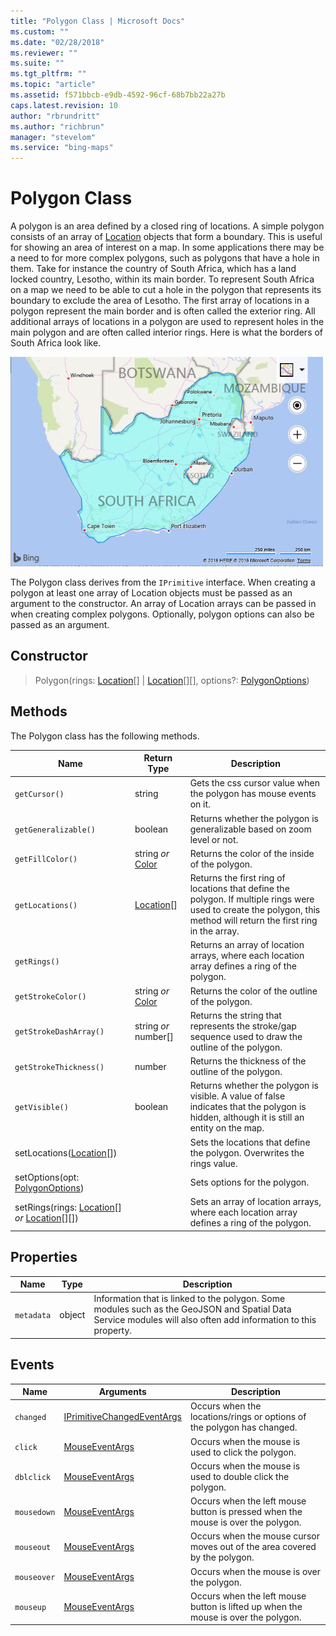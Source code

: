 ```yaml
---
title: "Polygon Class | Microsoft Docs"
ms.custom: ""
ms.date: "02/28/2018"
ms.reviewer: ""
ms.suite: ""
ms.tgt_pltfrm: ""
ms.topic: "article"
ms.assetid: f571bbcb-e9db-4592-96cf-68b7bb22a27b
caps.latest.revision: 10
author: "rbrundritt"
ms.author: "richbrun"
manager: "stevelom"
ms.service: "bing-maps"
---
```

# Polygon Class

A polygon is an area defined by a closed ring of locations. A simple polygon consists of an array of [Location](location-class.md) objects that form a boundary. This is useful for showing an area of interest on a map. In some applications there may be a need to for more complex polygons, such as polygons that have a hole in them. Take for instance the country of South Africa, which has a land locked country, Lesotho, within its main border. To represent South Africa on a map we need to be able to cut a hole in the polygon that represents its boundary to exclude the area of Lesotho. The first array of locations in a polygon represent the main border and is often called the exterior ring. All additional arrays of locations in a polygon are used to represent holes in the main polygon and are often called interior rings. Here is what the borders of South Africa look like.

![BMV8_SouthAfricaBorders](../media/bmv8-southafricaborders.png)
 
The Polygon class derives from the `IPrimitive` interface. When creating a polygon at least one array of Location objects must be passed as an argument to the constructor. An array of Location arrays can be passed in when creating complex polygons. Optionally, polygon options can also be passed as an argument.

## Constructor

> Polygon(rings: [Location](location-class.md)[] | [Location](location-class.md)[][], options?: [PolygonOptions](polygonoptions-object.md))

## Methods

The Polygon class has the following methods.

Name                                                | Return Type           | Description
--------------------------------------------------- | --------------------- | -------------------------------------------------------
`getCursor()`	| string | Gets the css cursor value when the polygon has mouse events on it.
`getGeneralizable()` | boolean | Returns whether the polygon is generalizable based on zoom level or not.
`getFillColor()`                                    | string _or_ [Color](color-class.md)     | Returns the color of the inside of the polygon.
`getLocations()`                                    | [Location](location-class.md)[]            | Returns the first ring of locations that define the polygon. If multiple rings were used to create the polygon, this method will return the first ring in the array.
`getRings()`                                        |                       | Returns an array of location arrays, where each location array defines a ring of the polygon.
`getStrokeColor()`                                  | string _or_ [Color](color-class.md)     | Returns the color of the outline of the polygon.
`getStrokeDashArray()`                              | string _or_ number[]  | Returns the string that represents the stroke/gap sequence used to draw the outline of the polygon.
`getStrokeThickness()`                              | number                | Returns the thickness of the outline of the polygon.
`getVisible()`                                      | boolean               | Returns whether the polygon is visible. A value of false indicates that the polygon is hidden, although it is still an entity on the map.
setLocations([Location](location-class.md)[])                          |                       | Sets the locations that define the polygon. Overwrites the rings value.
setOptions(opt: [PolygonOptions](polygonoptions-object.md))                  |                       | Sets options for the polygon.
setRings(rings: [Location](location-class.md)[] _or_ [Location](location-class.md)[][])     |                       | Sets an array of location arrays, where each location array defines a ring of the polygon.


## Properties

Name                | Type               | Description
------------------- | ------------------ | ------------------------------------------
`metadata`            | object             | Information that is linked to the polygon. Some modules such as the GeoJSON and Spatial Data Service modules will also often add information to this property.

## Events

| Name      | Arguments      | Description                                                                        |
|-----------|----------------|------------------------------------------------------------------------------------|
| `changed` | [IPrimitiveChangedEventArgs](iprimitivechangedeventargs-object.md) | Occurs when the locations/rings or options of the polygon has changed. |
| `click`     | [MouseEventArgs](mouseeventargs-object.md) | Occurs when the mouse is used to click the polygon.                       |
`dblclick` | [MouseEventArgs](mouseeventargs-object.md) | Occurs when the mouse is used to double click the polygon.
| `mousedown` | [MouseEventArgs](mouseeventargs-object.md) | Occurs when the left mouse button is pressed when the mouse is over the polygon.   |
| `mouseout`  | [MouseEventArgs](mouseeventargs-object.md) | Occurs when the mouse cursor moves out of the area covered by the polygon.|
| `mouseover` | [MouseEventArgs](mouseeventargs-object.md) | Occurs when the mouse is over the polygon.                                |
| `mouseup`   | [MouseEventArgs](mouseeventargs-object.md) | Occurs when the left mouse button is lifted up when the mouse is over the polygon. |